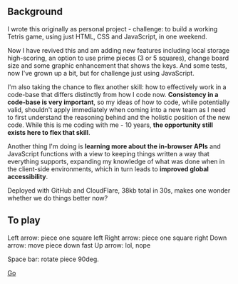 ## Background

I wrote this originally as personal project - challenge: to build a working Tetris game, using just HTML, CSS and JavaScript, in one weekend.

Now I have revived this and am adding new features including local storage high-scoring, an option to use prime pieces (3 or 5 squares), change board size and some graphic enhancement that shows the keys. And some tests, now I've grown up a bit, but for challenge just using JavaScript.

I'm also taking the chance to flex another skill: how to effectively work in a code-base that differs distinctly from how I code now. **Consistency in a code-base is very important**, so my ideas of how to code, while potentially valid, shouldn't apply immediately when coming into a new team as I need to first understand the reasoning behind and the holistic position of the new code. While this is me coding with me - 10 years, **the opportunity still exists here to flex that skill**.

Another thing I'm doing is **learning more about the in-browser APIs** and JavaScript functions with a view to keeping things written a way that everything supports, expanding my knowledge of what was done when in the client-side environments, which in turn leads to **improved global accessibility**.

Deployed with GitHub and CloudFlare, 38kb total in 30s, makes one wonder whether we do things better now?

## To play

Left arrow: piece one square left
Right arrow: piece one square right
Down arrow: move piece down fast
Up arrow: lol, nope

Space bar: rotate piece 90deg.

[Go](https://tetris-dxj.pages.dev/)
